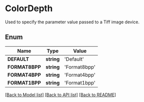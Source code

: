 # ColorDepth
Used to specify the parameter value passed to a Tiff image device.

## Enum
Name | Type | Value
------------ | ------------- | -------------
**DEFAULT** | **string** | 'Default'
**FORMAT8BPP** | **string** | 'Format8bpp'
**FORMAT4BPP** | **string** | 'Format4bpp'
**FORMAT1BPP** | **string** | 'Format1bpp'


[[Back to Model list]](../README.md#documentation-for-models) [[Back to API list]](../README.md#documentation-for-api-endpoints) [[Back to README]](../README.md)



